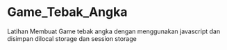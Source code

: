 # Game_Tebak_Angka
 Latihan Membuat Game tebak angka dengan menggunakan javascript dan disimpan dilocal storage dan session storage
